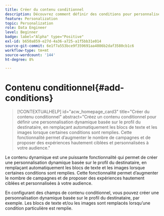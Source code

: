 ```yaml
---
title: Créer du contenu conditionnel
description: Découvrez comment définir des conditions pour personnaliser votre contenu dans l’interface utilisateur web d’Adobe Campaign
feature: Personalization
topic: Personalization
role: Data Engineer
level: Beginner
badge: label="Alpha" type="Positive"
exl-id: b650a859-e27d-4a36-a725-a1f5bb31e014
source-git-commit: 6e1f7a553bce9f359691aa4086b2daf3580cb1c6
workflow-type: tm+mt
source-wordcount: '144'
ht-degree: 8%

---
```


# Contenu conditionnel{#add-conditions}

>[!CONTEXTUALHELP]
>id="acw_homepage_card3"
>title="Créer du contenu conditionnel"
>abstract="Créez un contenu conditionnel pour définir une personnalisation dynamique basée sur le profil du destinataire, en remplaçant automatiquement les blocs de texte et les images lorsque certaines conditions sont remplies. Cette fonctionnalité permet d’augmenter le nombre de campagnes et de proposer des expériences hautement ciblées et personnalisées à votre audience."


Le contenu dynamique est une puissante fonctionnalité qui permet de créer une personnalisation dynamique basée sur le profil du destinataire, en remplaçant automatiquement les blocs de texte et les images lorsque certaines conditions sont remplies. Cette fonctionnalité permet d’augmenter le nombre de campagnes et de proposer des expériences hautement ciblées et personnalisées à votre audience.

En configurant des champs de contenu conditionnel, vous pouvez créer une personnalisation dynamique basée sur le profil du destinataire, par exemple. Les blocs de texte et/ou les images sont remplacés lorsqu’une condition particulière est remplie.

